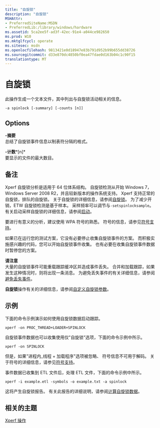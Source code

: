 ```yaml
---
title: "自旋锁"
description: "自旋锁"
MSHAttr:
- PreferredSiteName:MSDN
- PreferredLib:/library/windows/hardware
ms.assetid: 5ca2ee5f-ad3f-42ec-91e4-a044ce982650
ms.prod: W10
ms.mktglfcycl: operate
ms.sitesec: msdn
ms.openlocfilehash: 9813421e0d18947e83b791d952b99b655dd38726
ms.sourcegitcommit: d33e870dc4850bf0ea47fdae0d163b04c1c90f15
translationtype: MT
---
```

# <a name="spinlock"></a>自旋锁


此操作生成一个文本文件，其中列出与自旋锁活动相关的信息。

``` syntax
-a spinlock [-summary] [-counts [n]]
```

## <a name="options"></a>Options


<a href="" id="-summary"></a>**-摘要**  
总结了自旋锁事件信息以制表符分隔的格式。

<a href="" id="-count-n-"></a>**-计数***\[n\]*  
要显示的文件的最大数目。

## <a name="remarks"></a>备注


Xperf 自旋锁分析是适用于 64 位体系结构。 自旋锁检测从开始 Windows 7，Windows Server 2008 R2，并且较新版本的操作系统支持。 Xperf 支持正常的自旋锁，排队的自旋锁。 关于自旋锁的详细信息，请参阅[自旋锁](http://go.microsoft.com/fwlink/p/?linkid=213937)。 为了减少开销，ETW 自旋锁检测是基于样本。 采样频率可以调节与`-setspinlocksample`。 有关启动采样自旋锁的详细信息，请参阅[启动](start.md)。

要进行有意义的分析，建议使用 WPA 符号的熟悉。 符号的信息，请参见[符号支持](symbol-support.md)。

如果已在运行您的测试方案，它没有必要停止收集自旋锁事件的方案。 而积极实施感兴趣的代码，您可以开始自旋锁事件收集。 也有必要在收集自旋锁事件数据时暂停您的方案。

**请注意**  
大量的自旋锁事件可能重载跟踪缓冲区并造成事件丢失。 合并和加载跟踪，如果发生这种情况时，则将出现一条消息。 为避免丢失事件的有关详细信息，请参阅[避免丢失事件](avoid-lost-events.md)。

**自旋锁**操作有关的详细信息，请参阅[自定义自旋锁参数](customizing-spinlock-parameters.md)。

 

## <a name="example"></a>示例


下面的命令示例演示如何使用自旋锁数据启动跟踪。

``` syntax
xperf -on PROC_THREAD+LOADER+SPINLOCK
```

自旋锁事件数据也可以收集使用仅"自旋锁"选项，下面的命令示例中所示。

``` syntax
xperf -on SPINLOCK
```

但是，如果"进程内\_线程 + 加载程序"选项被忽略、 符号信息不可用于解码。 关于符号的详细信息，请参见[符号支持](symbol-support.md)。

事件数据已收集到 ETL 文件后，处理 ETL 文件，下面的命令示例中所示。

``` syntax
xperf -i example.etl -symbols -o example.txt -a spinlock
```

这将产生自旋锁报告。 有关此报告的详细说明，请参阅[计算自旋锁数据](evaluating-spinlock-data.md)。

## <a name="related-topics"></a>相关的主题


[Xperf 操作](xperf-actions.md)

 

 







